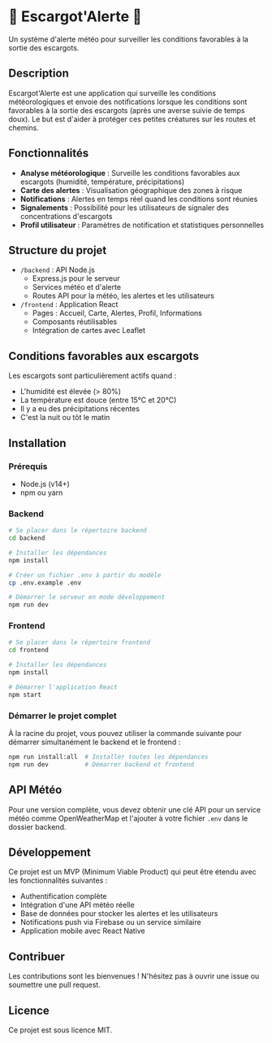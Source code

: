 # 🐌 Escargot'Alerte 🐌

Un système d'alerte météo pour surveiller les conditions favorables à la sortie des escargots.

## Description

Escargot'Alerte est une application qui surveille les conditions météorologiques et envoie des notifications lorsque les conditions sont favorables à la sortie des escargots (après une averse suivie de temps doux). Le but est d'aider à protéger ces petites créatures sur les routes et chemins.

## Fonctionnalités

- **Analyse météorologique** : Surveille les conditions favorables aux escargots (humidité, température, précipitations)
- **Carte des alertes** : Visualisation géographique des zones à risque
- **Notifications** : Alertes en temps réel quand les conditions sont réunies
- **Signalements** : Possibilité pour les utilisateurs de signaler des concentrations d'escargots
- **Profil utilisateur** : Paramètres de notification et statistiques personnelles

## Structure du projet

- `/backend` : API Node.js
  - Express.js pour le serveur
  - Services météo et d'alerte
  - Routes API pour la météo, les alertes et les utilisateurs
- `/frontend` : Application React
  - Pages : Accueil, Carte, Alertes, Profil, Informations
  - Composants réutilisables
  - Intégration de cartes avec Leaflet

## Conditions favorables aux escargots

Les escargots sont particulièrement actifs quand :
- L'humidité est élevée (> 80%)
- La température est douce (entre 15°C et 20°C)
- Il y a eu des précipitations récentes
- C'est la nuit ou tôt le matin

## Installation

### Prérequis

- Node.js (v14+)
- npm ou yarn

### Backend

```bash
# Se placer dans le répertoire backend
cd backend

# Installer les dépendances
npm install

# Créer un fichier .env à partir du modèle
cp .env.example .env

# Démarrer le serveur en mode développement
npm run dev
```

### Frontend

```bash
# Se placer dans le répertoire frontend
cd frontend

# Installer les dépendances
npm install

# Démarrer l'application React
npm start
```

### Démarrer le projet complet

À la racine du projet, vous pouvez utiliser la commande suivante pour démarrer simultanément le backend et le frontend :

```bash
npm run install:all  # Installer toutes les dépendances
npm run dev          # Démarrer backend et frontend
```

## API Météo

Pour une version complète, vous devez obtenir une clé API pour un service météo comme OpenWeatherMap et l'ajouter à votre fichier `.env` dans le dossier backend.

## Développement

Ce projet est un MVP (Minimum Viable Product) qui peut être étendu avec les fonctionnalités suivantes :

- Authentification complète
- Intégration d'une API météo réelle
- Base de données pour stocker les alertes et les utilisateurs
- Notifications push via Firebase ou un service similaire
- Application mobile avec React Native

## Contribuer

Les contributions sont les bienvenues ! N'hésitez pas à ouvrir une issue ou soumettre une pull request.

## Licence

Ce projet est sous licence MIT.
